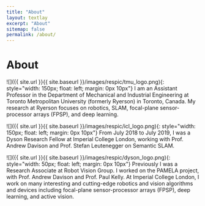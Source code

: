 ```yaml
---
title: "About"
layout: textlay
excerpt: "About"
sitemap: false
permalink: /about/
---
```


# About

![]({{ site.url }}{{ site.baseurl }}/images/respic/tmu_logo.png){: style="width: 150px; float: left; margin: 0px  10px"}
I am an Assistant Professor in the Department of Mechanical and Industrial Engineering at Toronto Metropolitan University (formerly Ryerson) in Toronto, Canada. My research at Ryerson focuses on robotics, SLAM, focal-plane sensor-processor arrays (FPSP), and deep learning.


![]({{ site.url }}{{ site.baseurl }}/images/respic/icl_logo.png){: style="width: 150px; float: left; margin: 0px  10px"}
From July 2018 to July 2019, I was a Dyson Research Fellow at Imperial College London, working with Prof. Andrew Davison and Prof. Stefan Leutenegger on Semantic SLAM.

![]({{ site.url }}{{ site.baseurl }}/images/respic/dyson_logo.png){: style="width: 50px; float: left; margin: 0px  10px"}
Previously I was a Research Associate at Robot Vision Group. I worked on the PAMELA project, with Prof. Andrew Davison and Prof. Paul Kelly. At Imperial College London, I work on many interesting and cutting-edge robotics and vision algorithms and devices including focal-plane sensor-processor arrays (FPSP), deep learning, and active vision.

